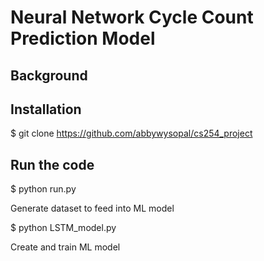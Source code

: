 # Neural Network Cycle Count Prediction Model 

## Background


## Installation
$ git clone https://github.com/abbywysopal/cs254_project

## Run the code
$ python run.py

Generate dataset to feed into ML model

$ python LSTM_model.py

Create and train ML model
